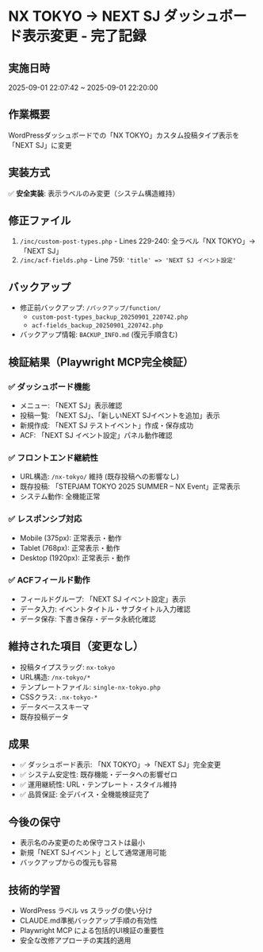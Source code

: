 # NX TOKYO → NEXT SJ ダッシュボード表示変更 - 完了記録

## 実施日時
2025-09-01 22:07:42 ~ 2025-09-01 22:20:00

## 作業概要
WordPressダッシュボードでの「NX TOKYO」カスタム投稿タイプ表示を「NEXT SJ」に変更

## 実装方式
✅ **安全実装**: 表示ラベルのみ変更（システム構造維持）

## 修正ファイル
1. `/inc/custom-post-types.php` - Lines 229-240: 全ラベル「NX TOKYO」→「NEXT SJ」
2. `/inc/acf-fields.php` - Line 759: `'title' => 'NEXT SJ イベント設定'`

## バックアップ
- 修正前バックアップ: `/バックアップ/function/`
  - `custom-post-types_backup_20250901_220742.php`
  - `acf-fields_backup_20250901_220742.php`
- バックアップ情報: `BACKUP_INFO.md` (復元手順含む)

## 検証結果（Playwright MCP完全検証）
### ✅ ダッシュボード機能
- メニュー: 「NEXT SJ」表示確認
- 投稿一覧: 「NEXT SJ」、「新しいNEXT SJイベントを追加」表示
- 新規作成: 「NEXT SJ テストイベント」作成・保存成功
- ACF: 「NEXT SJ イベント設定」パネル動作確認

### ✅ フロントエンド継続性
- URL構造: `/nx-tokyo/` 維持 (既存投稿への影響なし)
- 既存投稿: 「STEPJAM TOKYO 2025 SUMMER – NX Event」正常表示
- システム動作: 全機能正常

### ✅ レスポンシブ対応
- Mobile (375px): 正常表示・動作
- Tablet (768px): 正常表示・動作  
- Desktop (1920px): 正常表示・動作

### ✅ ACFフィールド動作
- フィールドグループ: 「NEXT SJ イベント設定」表示
- データ入力: イベントタイトル・サブタイトル入力確認
- データ保存: 下書き保存・データ永続化確認

## 維持された項目（変更なし）
- 投稿タイプスラッグ: `nx-tokyo`
- URL構造: `/nx-tokyo/*`
- テンプレートファイル: `single-nx-tokyo.php`
- CSSクラス: `.nx-tokyo-*`
- データベーススキーマ
- 既存投稿データ

## 成果
- ✅ ダッシュボード表示: 「NX TOKYO」→「NEXT SJ」完全変更
- ✅ システム安定性: 既存機能・データへの影響ゼロ
- ✅ 運用継続性: URL・テンプレート・スタイル維持
- ✅ 品質保証: 全デバイス・全機能検証完了

## 今後の保守
- 表示名のみ変更のため保守コストは最小
- 新規「NEXT SJイベント」として通常運用可能
- バックアップからの復元も容易

## 技術的学習
- WordPress ラベル vs スラッグの使い分け
- CLAUDE.md準拠バックアップ手順の有効性
- Playwright MCP による包括的UI検証の重要性
- 安全な改修アプローチの実践的適用